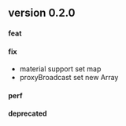 ## version 0.2.0

#### feat

#### fix

- material support set map
- proxyBroadcast set new Array

#### perf

#### deprecated
